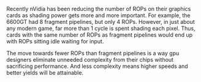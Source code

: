 Recently nVidia has been reducing the number of ROPs on their graphics cards as shading power gets more and more important. For example, the 6600GT had 8 fragment pipelines, but only 4 ROPs. However, in just about any modern game, far more than 1 cycle is spent shading each pixel. Thus, cards with the same number of ROPs as fragment pipelines would end up with ROPs sitting idle waiting for input.

The move towards fewer ROPs than fragment pipelines is a way gpu designers eliminate unneeded complexity from their chips without sacrificing performance. And less complexity means higher speeds and better yields will be attainable.
